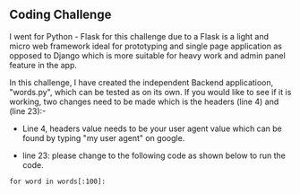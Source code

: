 ## Coding Challenge ##

I went for Python - Flask for this challenge due to a Flask is a light and micro web framework ideal for prototyping and single page application as opposed to Django which is more suitable for heavy work and admin panel feature in the app.

In this challenge, I have created the independent Backend applicatioon, "words.py", which can be tested as on its own. If you would like to see if it is working, two changes need to be made which is the headers (line 4) and (line 23):-


* Line 4, headers value needs to be your user agent value which can be found by typing "my user agent" on google.

* line 23: please change to the following code as shown below to run the code.
```
for word in words[:100]:
```
